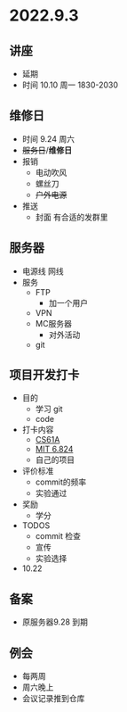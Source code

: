 # 2022.9.3

## 讲座

+ 延期
+ 时间 10.10 周一 1830-2030
  
## 维修日

+ 时间 9.24 周六
+ ~~服务日~~/**维修日**
+ 报销
  + 电动吹风
  + 螺丝刀
  + ~~户外电源~~
+ 推送
  + 封面 有合适的发群里

## 服务器

+ 电源线 网线
+ 服务
  + FTP
    + 加一个用户
  + VPN
  + MC服务器
    + 对外活动
  + git

## 项目开发打卡

+ 目的
  + 学习 git
  + code
+ 打卡内容
  + [CS61A](https://inst.eecs.berkeley.edu/~cs61a/su19/)
  + [MIT 6.824](https://pdos.csail.mit.edu/6.824/schedule.html)
  + 自己的项目
+ 评价标准
  + commit的频率
  + 实验通过
+ 奖励
  + 学分
+ TODOS
  + commit 检查
  + 宣传
  + 实验选择
+ 10.22

## 备案

+ 原服务器9.28 到期

## 例会

+ 每两周
+ 周六晚上
+ 会议记录推到仓库
  